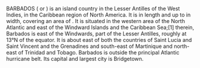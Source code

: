 BARBADOS ( or ) is an island country in the Lesser Antilles of the West Indies, in the Caribbean region of North America. It is in length and up to in width, covering an area of . It is situated in the western area of the North Atlantic and east of the Windward Islands and the Caribbean Sea;[1] therein, Barbados is east of the Windwards, part of the Lesser Antilles, roughly at 13°N of the equator. It is about east of both the countries of Saint Lucia and Saint Vincent and the Grenadines and south-east of Martinique and north-east of Trinidad and Tobago. Barbados is outside the principal Atlantic hurricane belt. Its capital and largest city is Bridgetown.
